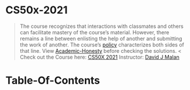 # CS50x-2021
> The course recognizes that interactions with classmates and others can facilitate mastery of the course’s material. However, there remains a line between enlisting the help of another and submitting the work of another. The course’s [policy](https://cs50.harvard.edu/x/2021/honesty/#policy) characterizes both sides of that line.
> View [Academic-Honesty](https://cs50.harvard.edu/x/2021/honesty/) before checking the solutions. <
Check out the Course here: [CS50X 2021](https://cs50.harvard.edu/x/2021/)
Instructor: [David J Malan](https://cs.harvard.edu/malan/)

# Table-Of-Contents
 
